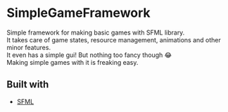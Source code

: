 # SimpleGameFramework
Simple framework for making basic games with SFML library.\
It takes care of game states, resource management, animations and other minor features.\
It even has a simple gui! But nothing too fancy though :joy:\
Making simple games with it is freaking easy.

## Built with
* [SFML](https://www.sfml-dev.org/)
